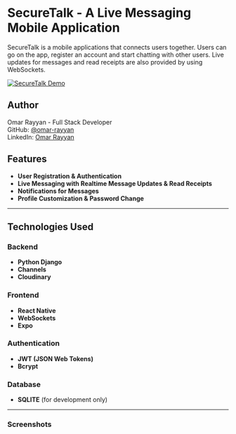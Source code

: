 # SecureTalk - A Live Messaging Mobile Application

SecureTalk is a mobile applications that connects users together. Users can go on the app, register an account and start chatting with other users. Live updates for messages and read receipts are also provided by using WebSockets.

[![SecureTalk Demo](https://i.ibb.co/prB2jGFJ/Screenshot-20250316-163125.png)](https://youtu.be/aHC7HzOHH6U)

## Author
Omar Rayyan - Full Stack Developer  
GitHub: [@omar-rayyan](https://github.com/omar-rayyan)  
LinkedIn: [Omar Rayyan](https://www.linkedin.com/in/omar-r-rayyan/)

## Features
- **User Registration & Authentication**
- **Live Messaging with Realtime Message Updates & Read Receipts**
- **Notifications for Messages**
- **Profile Customization & Password Change**

---

## Technologies Used

### Backend
- **Python Django**
- **Channels**
- **Cloudinary**

### Frontend
- **React Native**
- **WebSockets**
- **Expo**

### Authentication
- **JWT (JSON Web Tokens)**
- **Bcrypt**

### Database
- **SQLITE** (for development only)

---

### Screenshots
